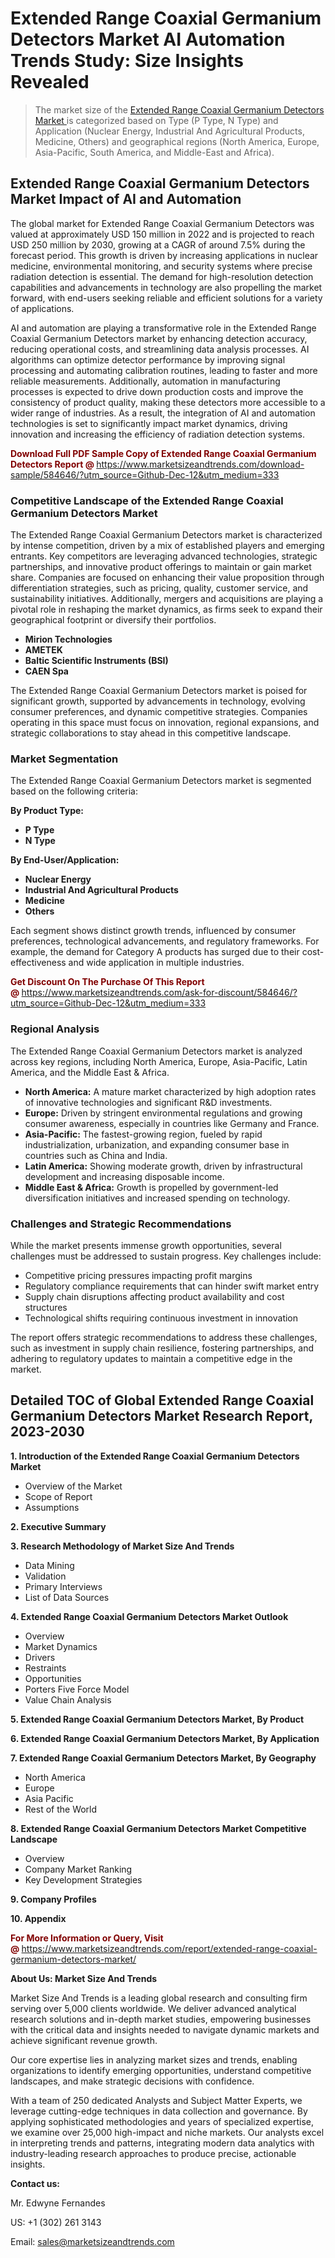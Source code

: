 <H1> Extended Range Coaxial Germanium Detectors Market AI Automation Trends Study: Size Insights Revealed</H1><blockquote><p>The market size of the <a href="https://www.marketsizeandtrends.com/download-sample/584646/?utm_source=Github-Dec-12&amp;utm_medium=333" target="_blank">Extended Range Coaxial Germanium Detectors Market </a>is categorized based on Type (P Type, N Type) and Application (Nuclear Energy, Industrial And Agricultural Products, Medicine, Others) and geographical regions (North America, Europe, Asia-Pacific, South America, and Middle-East and Africa).</p></blockquote><p><h2>Extended Range Coaxial Germanium Detectors Market Impact of AI and Automation</h2><p>The global market for Extended Range Coaxial Germanium Detectors was valued at approximately USD 150 million in 2022 and is projected to reach USD 250 million by 2030, growing at a CAGR of around 7.5% during the forecast period. This growth is driven by increasing applications in nuclear medicine, environmental monitoring, and security systems where precise radiation detection is essential. The demand for high-resolution detection capabilities and advancements in technology are also propelling the market forward, with end-users seeking reliable and efficient solutions for a variety of applications.</p><p>AI and automation are playing a transformative role in the Extended Range Coaxial Germanium Detectors market by enhancing detection accuracy, reducing operational costs, and streamlining data analysis processes. AI algorithms can optimize detector performance by improving signal processing and automating calibration routines, leading to faster and more reliable measurements. Additionally, automation in manufacturing processes is expected to drive down production costs and improve the consistency of product quality, making these detectors more accessible to a wider range of industries. As a result, the integration of AI and automation technologies is set to significantly impact market dynamics, driving innovation and increasing the efficiency of radiation detection systems.</p></p><p><strong><span style="color: #800000;">Download Full PDF Sample Copy of Extended Range Coaxial Germanium Detectors Report @</span>&nbsp;</strong><a href="https://www.marketsizeandtrends.com/download-sample/584646/?utm_source=Github-Dec-12&amp;utm_medium=333">https://www.marketsizeandtrends.com/download-sample/584646/?utm_source=Github-Dec-12&amp;utm_medium=333</a></p><h3>Competitive Landscape of the Extended Range Coaxial Germanium Detectors Market</h3><p>The Extended Range Coaxial Germanium Detectors market is characterized by intense competition, driven by a mix of established players and emerging entrants. Key competitors are leveraging advanced technologies, strategic partnerships, and innovative product offerings to maintain or gain market share. Companies are focused on enhancing their value proposition through differentiation strategies, such as pricing, quality, customer service, and sustainability initiatives. Additionally, mergers and acquisitions are playing a pivotal role in reshaping the market dynamics, as firms seek to expand their geographical footprint or diversify their portfolios.</p><p><strong><p><ul><li>Mirion Technologies </li><li> AMETEK </li><li> Baltic Scientific Instruments (BSI) </li><li> CAEN Spa</p></li></ul></p></strong></p><p>The Extended Range Coaxial Germanium Detectors market is poised for significant growth, supported by advancements in technology, evolving consumer preferences, and dynamic competitive strategies. Companies operating in this space must focus on innovation, regional expansions, and strategic collaborations to stay ahead in this competitive landscape.</p><h3>Market Segmentation</h3><p>The Extended Range Coaxial Germanium Detectors market is segmented based on the following criteria:</p><p><strong>By Product Type:</strong></p><p><strong><p><ul><li>P Type </li><li> N Type</p></li></ul></p></strong></p><p><strong>By End-User/Application:</strong></p><p><strong><p><ul><li>Nuclear Energy </li><li> Industrial And Agricultural Products </li><li> Medicine </li><li> Others</p></li></ul></p></strong></p><p>Each segment shows distinct growth trends, influenced by consumer preferences, technological advancements, and regulatory frameworks. For example, the demand for Category A products has surged due to their cost-effectiveness and wide application in multiple industries.</p><p><strong><span style="color: #800000;">Get Discount On The Purchase Of This Report @&nbsp;</span></strong><a href="https://www.marketsizeandtrends.com/ask-for-discount/584646/?utm_source=Github-Dec-12&amp;utm_medium=333">https://www.marketsizeandtrends.com/ask-for-discount/584646/?utm_source=Github-Dec-12&amp;utm_medium=333</a></p><h3>Regional Analysis</h3><p>The Extended Range Coaxial Germanium Detectors market is analyzed across key regions, including North America, Europe, Asia-Pacific, Latin America, and the Middle East &amp; Africa.</p><ul><li><strong>North America:</strong> A mature market characterized by high adoption rates of innovative technologies and significant R&amp;D investments.</li><li><strong>Europe:</strong> Driven by stringent environmental regulations and growing consumer awareness, especially in countries like Germany and France.</li><li><strong>Asia-Pacific:</strong> The fastest-growing region, fueled by rapid industrialization, urbanization, and expanding consumer base in countries such as China and India.</li><li><strong>Latin America:</strong> Showing moderate growth, driven by infrastructural development and increasing disposable income.</li><li><strong>Middle East &amp; Africa:</strong> Growth is propelled by government-led diversification initiatives and increased spending on technology.</li></ul><h3>Challenges and Strategic Recommendations</h3><p>While the market presents immense growth opportunities, several challenges must be addressed to sustain progress. Key challenges include:</p><ul><li>Competitive pricing pressures impacting profit margins</li><li>Regulatory compliance requirements that can hinder swift market entry</li><li>Supply chain disruptions affecting product availability and cost structures</li><li>Technological shifts requiring continuous investment in innovation</li></ul><p>The report offers strategic recommendations to address these challenges, such as investment in supply chain resilience, fostering partnerships, and adhering to regulatory updates to maintain a competitive edge in the market.</p><h2>Detailed TOC of Global Extended Range Coaxial Germanium Detectors Market Research Report, 2023-2030</h2><p><strong>1. Introduction of the Extended Range Coaxial Germanium Detectors Market</strong></p><ul><li>Overview of the Market</li><li>Scope of Report</li><li>Assumptions&nbsp;</li></ul><p><strong>2. Executive Summary</strong></p><p><strong>3. Research Methodology of <strong>Market Size And Trends</strong></strong></p><ul><li>Data Mining</li><li>Validation</li><li>Primary Interviews</li><li>List of Data Sources&nbsp;</li></ul><p><strong>4. Extended Range Coaxial Germanium Detectors Market Outlook</strong></p><ul><li>Overview</li><li>Market Dynamics</li><li>Drivers</li><li>Restraints</li><li>Opportunities</li><li>Porters Five Force Model</li><li>Value Chain Analysis&nbsp;</li></ul><p><strong>5. Extended Range Coaxial Germanium Detectors Market, By Product</strong></p><p><strong>6. Extended Range Coaxial Germanium Detectors Market, By Application</strong></p><p><strong>7. Extended Range Coaxial Germanium Detectors Market, By Geography</strong></p><ul><li>North America</li><li>Europe</li><li>Asia Pacific</li><li>Rest of the World&nbsp;</li></ul><p><strong>8. Extended Range Coaxial Germanium Detectors Market Competitive Landscape</strong></p><ul><li>Overview</li><li>Company Market Ranking</li><li>Key Development Strategies&nbsp;</li></ul><p><strong>9. Company Profiles</strong></p><p><strong>10. Appendix</strong></p><p><strong><span style="color: #800000;">For More Information or Query, Visit @&nbsp;</span></strong><a href="https://www.marketsizeandtrends.com/report/extended-range-coaxial-germanium-detectors-market/">https://www.marketsizeandtrends.com/report/extended-range-coaxial-germanium-detectors-market/</a></p><p></p><p><strong>About Us:&nbsp;Market Size And Trends</strong></p><p>Market Size And Trends&nbsp;is a leading global research and consulting firm serving over 5,000 clients worldwide. We deliver advanced analytical research solutions and in-depth market studies, empowering businesses with the critical data and insights needed to navigate dynamic markets and achieve significant revenue growth.</p><p>Our core expertise lies in analyzing market sizes and trends, enabling organizations to identify emerging opportunities, understand competitive landscapes, and make strategic decisions with confidence.</p><p>With a team of 250 dedicated Analysts and Subject Matter Experts, we leverage cutting-edge techniques in data collection and governance. By applying sophisticated methodologies and years of specialized expertise, we examine over 25,000 high-impact and niche markets. Our analysts excel in interpreting trends and patterns, integrating modern data analytics with industry-leading research approaches to produce precise, actionable insights.</p><p><strong>Contact us:</strong></p><p>Mr. Edwyne Fernandes</p><p>US: +1 (302) 261 3143</p><p>Email: <a href="mailto:sales@marketsizeandtrends.com">sales@marketsizeandtrends.com</a>&nbsp;</p>
